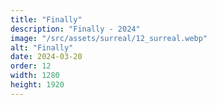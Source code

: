 ```yaml
---
title: "Finally"
description: "Finally - 2024"
image: "/src/assets/surreal/12_surreal.webp"
alt: "Finally"
date: 2024-03-20
order: 12
width: 1280
height: 1920
---
```

